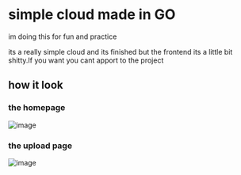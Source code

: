 # simple cloud made in GO
im doing this for fun and practice

its a really simple cloud and its finished but the frontend its a little bit shitty.If you want you cant apport to the project
## how it look
### the homepage
![image](https://media.discordapp.net/attachments/773107507206815765/842421401695551498/Screen_Shot_2021-05-13_at_10.20.42.png?width=1668&height=942) 
### the upload page
![image](https://media.discordapp.net/attachments/773107507206815765/842421444952719400/Screen_Shot_2021-05-13_at_10.20.36.png)
